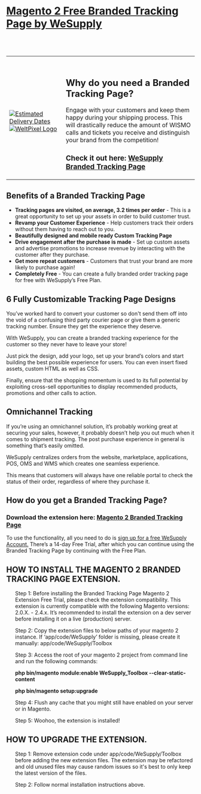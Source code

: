 <h1><a href="https://wesupplylabs.com/branded-tracking-page/">Magento 2 Free Branded Tracking Page by WeSupply</a></h1>
<br/><br/>
<table>
  <tr>
  <td width="30%" valign="center" style="
    border: none;
"><br><a href="https://wesupplylabs.com/branded-tracking-page/"><img src="https://wesupplylabs.com/wp-content/uploads/2021/08/Group-4_optm.png" alt="Estimated Delivery Dates"></a>
<br><a href="https://www.weltpixel.com"><img src="https://www.weltpixel.com/media/wysiwyg/weltpixel_1000x1000.png" alt="WeltPixel Logo"></a></td>
  <td style="border:none;"><br>
    <h2>Why do you need a Branded Tracking Page?</h2>
    <p>
Engage with your customers and keep them happy during your shipping process. This will drastically reduce the amount of WISMO calls and tickets you receive and distinguish your brand from the competition!
    </p>
    <h3>Check it out here: <a href="https://wesupplylabs.com/branded-tracking-page/">WeSupply Branded Tracking Page</a></h3>
                        </div></td>
 </tr>
</table>
<h2>Benefits of a Branded Tracking Page</h2>
<ul>
<li>
                                <strong>Tracking pages are visited, on average, 3.2 times per order</strong> - This is a great opportunity to set up your assets in order to build customer trust.
                            </li>
                            <li>
                                <strong>Revamp your Customer Experience</strong> - Help customers track their orders without them having to reach out to you.
                            </li>
                            <li>
                                <strong>Beautifully designed and mobile ready Custom Tracking Page</strong>
                            </li>
                          <li>
                                <strong>Drive engagement after the purchase is made</strong> - Set up custom assets and advertise promotions to increase revenue by interacting with the customer after they purchase.
                            </li>
                            <li>
                              <strong>Get more repeat customers</strong> - Customers that trust your brand are more likely to purchase again!
                            </li>
                            <li>
                              <strong>Completely Free</strong> - You can create a fully branded order tracking page for free with WeSupply’s Free Plan.
                            </li>
                        </ul>
                        <h2>6 Fully Customizable Tracking Page Designs</h2>
                        <p>
You’ve worked hard to convert your customer so don't send them off into the void of a confusing third party courier page or give them a generic tracking number. Ensure they get the experience they deserve.
</p>
<p>
 With WeSupply, you can create a branded tracking experience for the customer so they never have to leave your store!
</p>
<p>
 Just pick the design, add your logo, set up your brand’s colors and start building the best possible experience for users. You can even insert fixed assets, custom HTML as well as CSS.
</p>
<p>
Finally, ensure that the shopping momentum is used to its full potential by exploiting cross-sell opportunities to display recommended products, promotions and other calls to action.
</p>
<h2>Omnichannel Tracking</h2>
<p>
If you’re using an omnichannel solution, it’s probably working great at securing your sales, however, it probably doesn’t help you out much when it comes to shipment tracking. The post purchase experience in general is something that’s easily omitted.
</p>
<p>
 WeSupply centralizes orders from the website, marketplace, applications, POS, OMS and WMS which creates one seamless experience.
</p>
<p>
 This means that customers will always have one reliable portal to check the status of their order, regardless of where they purchase it.
</p>
<h2>How do you get a Branded Tracking Page?</h2>
<h3>Download the extension here: <a href="https://support.wesupplylabs.com/hc/en-us/articles/360037959632-Magento-2-Extension">Magento 2 Branded Tracking Page</a></h3>
<p>
To use the functionality, all you need to do is <a href="https://signup.labs.wesupply.xyz/signup">sign up for a free WeSupply Account.</a></h3> There’s a 14-day Free Trial, after which you can continue using the Branded Tracking Page by continuing with the Free Plan.
</p>
<h2>HOW TO INSTALL THE MAGENTO 2 BRANDED TRACKING PAGE EXTENSION.</h2>
<ul>
  <p>
Step 1:
Before installing the Branded Tracking Page Magento 2 Extension Free Trial, please check the extension compatibility. This extension is currently compatible with the following Magento versions: 2.0.X. - 2.4.x. It’s recommended to install the extension on a dev server before installing it on a live (production) server.
</p>
<p>
Step 2:
Copy the extension files to below paths of your magento 2 instance. If ‘app/code/WeSupply’ folder is missing, please create it manually:
app/code/WeSupply/Toolbox
</p>
<p>
Step 3:
Access the root of your magento 2 project from command line and run the following commands:
    <p>
      <strong>php bin/magento module:enable WeSupply_Toolbox --clear-static-content</strong>
    </p>
    <p>
<strong>php bin/magento setup:upgrade</strong>
</p>
<p>
Step 4:
Flush any cache that you might still have enabled on your server or in Magento.
</p>
<p>
Step 5:
Woohoo, the extension is installed!
</p>
</ul>
</div>
  </td>
 </tr>
      </div></td>
 </tr>
</table>
<h2>HOW TO UPGRADE THE EXTENSION.</h2>
<ul>
  <p>
    Step 1: Remove extension code under app/code/WeSupply/Toolbox before adding the new extension files. The extension may be refactored and old unused files may cause random issues so it's best to only keep the latest version of the files.
  </p>
  <p>
    Step 2: Follow normal installation instructions above.
  </p>
</ul>
  </td>
 </tr>
 </table>
